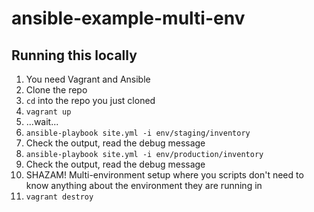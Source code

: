 # ansible-example-multi-env

## Running this locally
1. You need Vagrant and Ansible
2. Clone the repo
3. ```cd``` into the repo you just cloned
4. ```vagrant up```
5. ...wait...
6. ```ansible-playbook site.yml -i env/staging/inventory```
7. Check the output, read the debug message
8. ```ansible-playbook site.yml -i env/production/inventory```
9. Check the output, read the debug message
10. SHAZAM!  Multi-environment setup where you scripts don't need to know anything about the environment they are running in
11. ```vagrant destroy```

